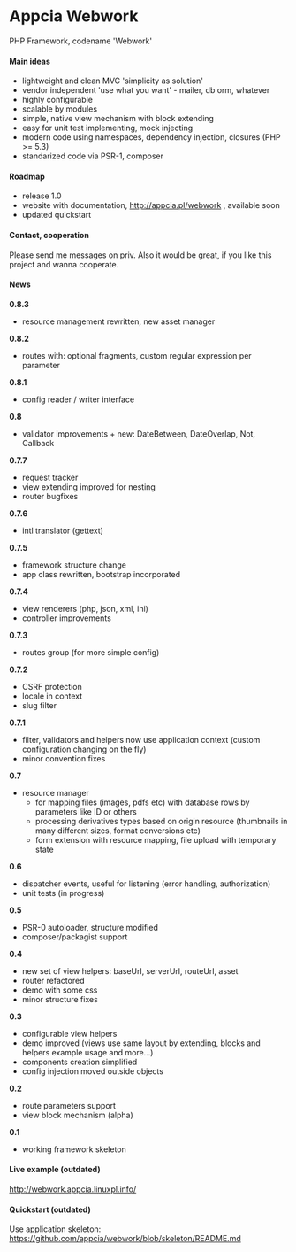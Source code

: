 Appcia Webwork
================
PHP Framework, codename 'Webwork'

#### Main ideas
* lightweight and clean MVC 'simplicity as solution'
* vendor independent 'use what you want' - mailer, db orm, whatever
* highly configurable
* scalable by modules
* simple, native view mechanism with block extending
* easy for unit test implementing, mock injecting
* modern code using namespaces, dependency injection, closures (PHP >= 5.3)
* standarized code via PSR-1, composer

#### Roadmap
* release 1.0
* website with documentation, http://appcia.pl/webwork , available soon
* updated quickstart

#### Contact, cooperation

Please send me messages on priv.
Also it would be great, if you like this project and wanna cooperate. 

#### News
**0.8.3**
* resource management rewritten, new asset manager

**0.8.2**
* routes with: optional fragments, custom regular expression per parameter

**0.8.1**
* config reader / writer interface

**0.8**
* validator improvements + new: DateBetween, DateOverlap, Not, Callback

**0.7.7**
* request tracker
* view extending improved for nesting
* router bugfixes

**0.7.6**
* intl translator (gettext)

**0.7.5**
* framework structure change
* app class rewritten, bootstrap incorporated

**0.7.4**
* view renderers (php, json, xml, ini)
* controller improvements

**0.7.3**
* routes group (for more simple config)

**0.7.2**
* CSRF protection
* locale in context
* slug filter

**0.7.1**
* filter, validators and helpers now use application context (custom configuration changing on the fly)
* minor convention fixes

**0.7**
* resource manager
  * for mapping files (images, pdfs etc) with database rows by parameters like ID or others
  * processing derivatives types based on origin resource (thumbnails in many different sizes, format conversions etc)
  * form extension with resource mapping, file upload with temporary state

**0.6**
* dispatcher events, useful for listening (error handling, authorization)
* unit tests (in progress)

**0.5**
* PSR-0 autoloader, structure modified
* composer/packagist support

**0.4** 
* new set of view helpers: baseUrl, serverUrl, routeUrl, asset
* router refactored
* demo with some css
* minor structure fixes

**0.3**
* configurable view helpers
* demo improved (views use same layout by extending, blocks and helpers example usage and more...)
* components creation simplified
* config injection moved outside objects

**0.2**
* route parameters support
* view block mechanism (alpha)

**0.1**
* working framework skeleton

#### Live example (outdated)
http://webwork.appcia.linuxpl.info/

#### Quickstart (outdated)

Use application skeleton: https://github.com/appcia/webwork/blob/skeleton/README.md
